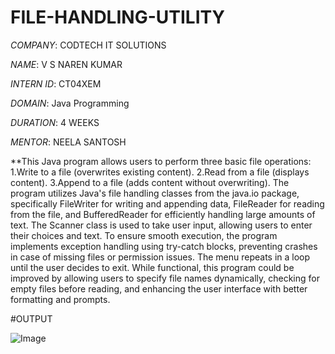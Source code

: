 # FILE-HANDLING-UTILITY

*COMPANY*: CODTECH IT SOLUTIONS

*NAME*: V S NAREN KUMAR

*INTERN ID*: CT04XEM

*DOMAIN*: Java Programming

*DURATION*: 4 WEEKS

*MENTOR*: NEELA SANTOSH

**This Java program allows users to perform three basic file operations: 1.Write to a file (overwrites existing content). 2.Read from a file (displays content). 3.Append to a file (adds content without overwriting). The program utilizes Java's file handling classes from the java.io package, specifically FileWriter for writing and appending data, FileReader for reading from the file, and BufferedReader for efficiently handling large amounts of text. The Scanner class is used to take user input, allowing users to enter their choices and text. To ensure smooth execution, the program implements exception handling using try-catch blocks, preventing crashes in case of missing files or permission issues. The menu repeats in a loop until the user decides to exit. While functional, this program could be improved by allowing users to specify file names dynamically, checking for empty files before reading, and enhancing the user interface with better formatting and prompts.

#OUTPUT

![Image](https://github.com/user-attachments/assets/30d6f492-6515-47ac-9c58-cd0c60436584)

